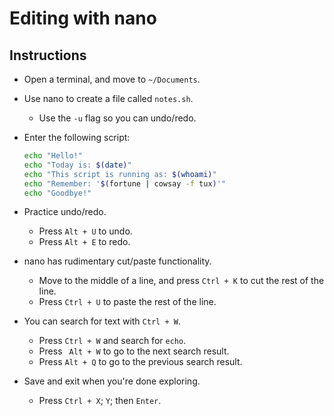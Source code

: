 # Editing with nano

## Instructions

- Open a terminal, and move to `~/Documents`.

- Use nano to create a file called `notes.sh`.
  - Use the `-u` flag so you can undo/redo.

- Enter the following script:

  ```bash
  echo "Hello!"
  echo "Today is: $(date)"
  echo "This script is running as: $(whoami)"
  echo "Remember: '$(fortune | cowsay -f tux)'"
  echo "Goodbye!"
  ```

- Practice undo/redo.
  - Press `Alt + U` to undo.
  - Press `Alt + E` to redo.

- nano has rudimentary cut/paste functionality.
  - Move to the middle of a line, and press `Ctrl + K` to cut the rest of the line.
  - Press `Ctrl + U` to paste the rest of the line.

- You can search for text with `Ctrl + W`.
  - Press `Ctrl + W` and search for `echo`.
  - Press ` Alt + W` to go to the next search result.
  - Press `Alt + Q` to go to the previous search result.

- Save and exit when you're done exploring.
  - Press `Ctrl + X`; `Y`; then `Enter`.
